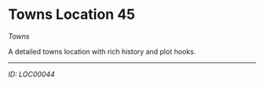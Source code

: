 # Towns Location 45

*Towns*

A detailed towns location with rich history and plot hooks.

---
*ID: LOC00044*